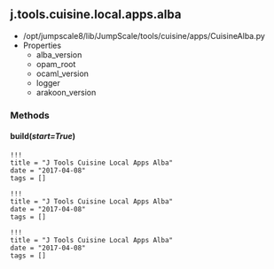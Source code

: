 <!-- toc -->
## j.tools.cuisine.local.apps.alba

- /opt/jumpscale8/lib/JumpScale/tools/cuisine/apps/CuisineAlba.py
- Properties
    - alba_version
    - opam_root
    - ocaml_version
    - logger
    - arakoon_version

### Methods

#### build(*start=True*) 


```
!!!
title = "J Tools Cuisine Local Apps Alba"
date = "2017-04-08"
tags = []
```

```
!!!
title = "J Tools Cuisine Local Apps Alba"
date = "2017-04-08"
tags = []
```

```
!!!
title = "J Tools Cuisine Local Apps Alba"
date = "2017-04-08"
tags = []
```

